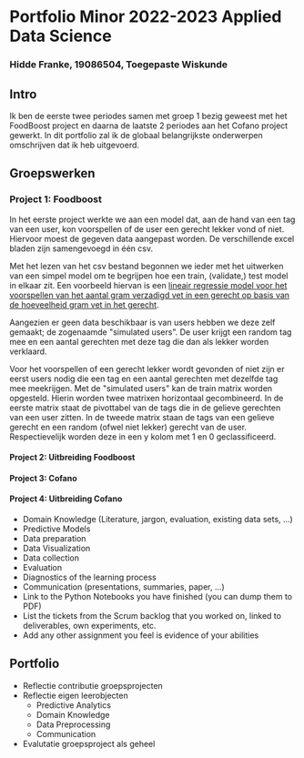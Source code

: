 # Portfolio Minor 2022-2023 Applied Data Science
### Hidde Franke, 19086504, Toegepaste Wiskunde

## Intro
Ik ben de eerste twee periodes samen met groep 1 bezig geweest met het FoodBoost project en daarna de laatste 2 periodes aan het Cofano project gewerkt.  In dit portfolio zal ik de globaal belangrijkste onderwerpen omschrijven dat ik heb uitgevoerd.

## Groepswerken
### Project 1: Foodboost
In het eerste project werkte we aan een model dat, aan de hand van een tag van een user, kon voorspellen of de user een gerecht lekker vond of niet. Hiervoor moest de gegeven data aangepast worden. De verschillende excel bladen zijn samengevoegd in één csv. 


Met het lezen van het csv bestand begonnen we ieder met het uitwerken van een simpel model om te begrijpen hoe een train, (validate,) test model in elkaar zit. Een voorbeeld hiervan is een [lineair regressie model voor het voorspellen van het aantal gram verzadigd vet in een gerecht op basis van de hoeveelheid gram vet in het gerecht](https://github.com/HiddeHaagse/Minor-Applied-Data-Science/blob/main/Lineair%20regressie%20model%20vet%20en%20verzadigd%20vet.png).


Aangezien er geen data beschikbaar is van users hebben we deze zelf gemaakt; de zogenaamde "simulated users". De user krijgt een random tag mee en een aantal gerechten met deze tag die dan als lekker worden verklaard.

Voor het voorspellen of een gerecht lekker wordt gevonden of niet zijn er eerst users nodig die een tag en een aantal gerechten met dezelfde tag mee meekrijgen. Met de "simulated users" kan de train matrix worden opgesteld. Hierin worden twee matrixen horizontaal gecombineerd. In de eerste matrix staat de pivottabel van de tags die in de gelieve gerechten van een user zitten. In de tweede matrix staan de tags van een gelieve gerecht en een random (ofwel niet lekker) gerecht van de user. Respectievelijk worden deze in een y kolom met 1 en 0 geclassificeerd. 

#### Project 2: Uitbreiding Foodboost

#### Project 3: Cofano

#### Project 4: Uitbreiding Cofano



- Domain Knowledge (Literature, jargon, evaluation, existing data sets, ...)
- Predictive Models
- Data preparation
- Data Visualization
- Data collection
- Evaluation
- Diagnostics of the learning process
- Communication (presentations, summaries, paper, ...)
- Link to the Python Notebooks you have finished (you can dump them to PDF)
- List the tickets from the Scrum backlog that you worked on, linked to deliverables, own experiments, etc.
- Add any other assignment you feel is evidence of your abilities



## Portfolio
- Reflectie contributie groepsprojecten
- Reflectie eigen leerobjecten
  - Predictive Analytics
  - Domain Knowledge
  - Data Preprocessing
  - Communication
- Evalutatie groepsproject als geheel



